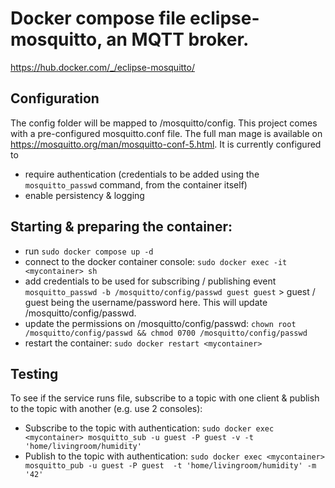 # Docker compose file eclipse-mosquitto, an MQTT broker.

https://hub.docker.com/_/eclipse-mosquitto/

## Configuration

The config folder will be mapped to /mosquitto/config.
This project comes with a pre-configured mosquitto.conf file. The full man mage is available on https://mosquitto.org/man/mosquitto-conf-5.html.
It is currently configured to
- require authentication (credentials to be added using the `mosquitto_passwd` command, from the container itself)
- enable persistency & logging

## Starting & preparing the container:

- run `sudo docker compose up -d`
- connect to the docker container console: `sudo docker exec -it <mycontainer> sh`
- add credentials to be used for subscribing / publishing event `mosquitto_passwd -b /mosquitto/config/passwd guest guest` > guest / guest being the username/password here. This will update /mosquitto/config/passwd.
- update the permissions on /mosquitto/config/passwd: `chown root /mosquitto/config/passwd && chmod 0700 /mosquitto/config/passwd`
- restart the container: `sudo docker restart <mycontainer>`

## Testing

To see if the service runs file, subscribe to a topic with one client & publish to the topic with another (e.g. use 2 consoles):
- Subscribe to the topic with authentication: `sudo docker exec <mycontainer> mosquitto_sub -u guest -P guest -v -t 'home/livingroom/humidity'`
- Publish to the topic with authentication: `sudo docker exec <mycontainer> mosquitto_pub -u guest -P guest  -t 'home/livingroom/humidity' -m '42'`

